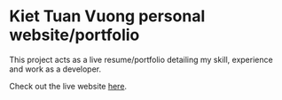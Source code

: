 # Kiet Tuan Vuong personal website/portfolio

This project acts as a live resume/portfolio detailing my skill, experience and work as a developer.

Check out the live website [here]([https://github.com/jsx-eslint/eslint-plugin-react](https://kiettuanvuong.dev/)).
